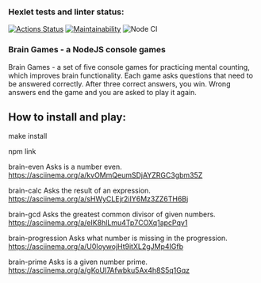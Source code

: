 ### Hexlet tests and linter status:
[![Actions Status](https://github.com/Omny/frontend-project-lvl1/workflows/hexlet-check/badge.svg)](https://github.com/Omny/frontend-project-lvl1/actions)
[![Maintainability](https://api.codeclimate.com/v1/badges/a99a88d28ad37a79dbf6/maintainability)](https://codeclimate.com/github/codeclimate/codeclimate/maintainability)
![Node CI](https://github.com/Omny/frontend-project-lvl1/actions/workflows/github-actions.yml/badge.svg)

### Brain Games - a NodeJS console games

Brain Games - a set of five console games for practicing mental counting, which improves brain functionality. Each game asks questions that need to be answered correctly. After three correct answers, you win. Wrong answers end the game and you are asked to play it again.

## How to install and play:

make install

npm link

brain-even
Asks is a number even.
https://asciinema.org/a/kvOMmQeumSDjAYZRGC3gbm35Z

brain-calc
Asks the result of an expression.
https://asciinema.org/a/sHWyCLEjr2iIY6Mz3ZZ6TH6Bj

brain-gcd
Asks the greatest common divisor of given numbers.
https://asciinema.org/a/eIK8hlLmu4Tp7COXq1apcPqy1

brain-progression
Asks what number is missing in the progression.
https://asciinema.org/a/U0IoywojHt9itXL2gJMp4IGfb

brain-prime
Asks is a given number prime.
https://asciinema.org/a/gKoUI7Afwbku5Ax4h8S5q1Gqz